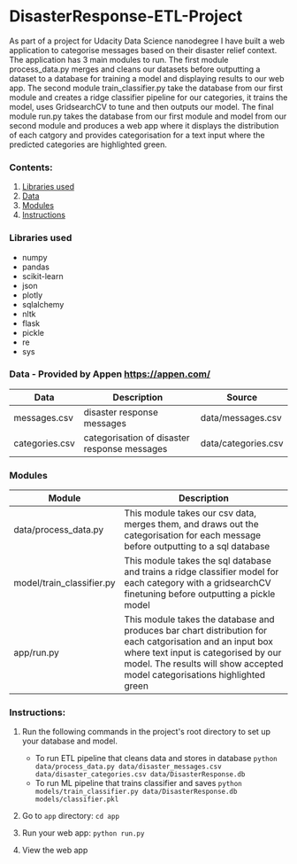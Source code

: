 # DisasterResponse-ETL-Project

As part of a project for Udacity Data Science nanodegree I have built a web application to categorise messages based on their disaster relief context. The application has 3 main modules to run. The first module process_data.py merges and cleans our datasets before outputting a dataset to a database for training a model and displaying results to our web app. The second module train_classifier.py take the database from our first module and creates a ridge classifier pipeline for our categories, it trains the model, uses GridsearchCV to tune and then outputs our model. The final module run.py takes the database from our first module and model from our second module and produces a web app where it displays the distribution of each catgory and provides categorisation for a text input where the predicted categories are highlighted green.


### Contents:
1. [Libraries used](#libraries-used)
2. [Data](#data)
3. [Modules](#modules)
4. [Instructions](#instructions)

### **Libraries used**
* numpy
* pandas
* scikit-learn
* json
* plotly
* sqlalchemy
* nltk
* flask
* pickle
* re
* sys

### **Data** - Provided by Appen https://appen.com/
|      Data       |             Description                      |                    Source                      |
|-----------------|----------------------------------------------|------------------------------------------------|
|   messages.csv  |   disaster response messages   | data/messages.csv |
|   categories.csv   |   categorisation of disaster response messages                | data/categories.csv |

### **Modules**
|   Module      | Description |
|---|---|
| data/process_data.py  | This module takes our csv data, merges them, and draws out the categorisation for each message before outputting to a sql database |
| model/train_classifier.py | This module takes the sql database and trains a ridge classifier model for each category with a gridsearchCV finetuning before outputting a pickle model |
| app/run.py | This module takes the database and produces bar chart distribution for each catgorisation and an input box where text input is categorised by our model. The results will show accepted model categorisations highlighted green |

### **Instructions**:
1. Run the following commands in the project's root directory to set up your database and model.

    - To run ETL pipeline that cleans data and stores in database
        `python data/process_data.py data/disaster_messages.csv data/disaster_categories.csv data/DisasterResponse.db`
    - To run ML pipeline that trains classifier and saves
        `python models/train_classifier.py data/DisasterResponse.db models/classifier.pkl`

2. Go to `app` directory: `cd app`

3. Run your web app: `python run.py`

4. View the web app
